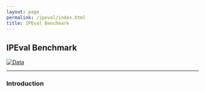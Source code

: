 ```yaml
---
layout: page
permalink: /ipeval/index.html
title: IPEval Benchmark
---
```


## IPEval Benchmark
<a href="javascript:window.location='http://www.baidu.com';">![Data](https://img.shields.io/badge/IPEval-Data-{brightgreen})</a>



---
### Introduction


